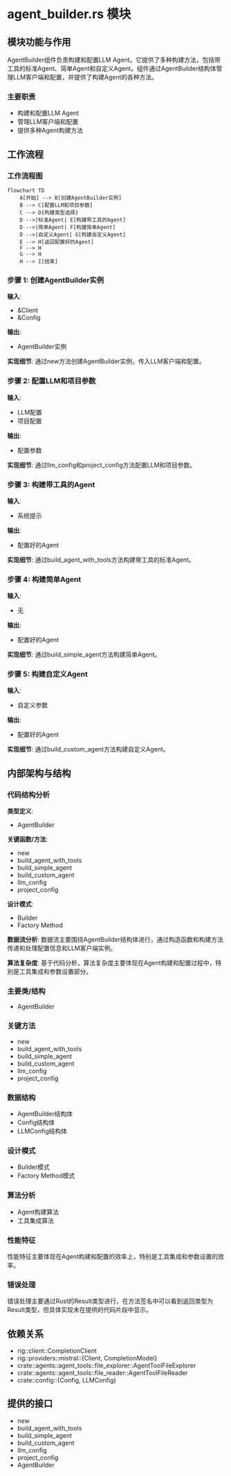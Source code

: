 # agent_builder.rs 模块

## 模块功能与作用
AgentBuilder组件负责构建和配置LLM Agent。它提供了多种构建方法，包括带工具的标准Agent、简单Agent和自定义Agent。组件通过AgentBuilder结构体管理LLM客户端和配置，并提供了构建Agent的各种方法。

### 主要职责
- 构建和配置LLM Agent
- 管理LLM客户端和配置
- 提供多种Agent构建方法

## 工作流程
### 工作流程图
```mermaid
flowchart TD
    A[开始] --> B[创建AgentBuilder实例]
    B --> C[配置LLM和项目参数]
    C --> D{构建类型选择}
    D -->|标准Agent| E[构建带工具的Agent]
    D -->|简单Agent| F[构建简单Agent]
    D -->|自定义Agent| G[构建自定义Agent]
    E --> H[返回配置好的Agent]
    F --> H
    G --> H
    H --> I[结束]
```

### 步骤 1: 创建AgentBuilder实例
**输入**:
- &Client
- &Config

**输出**:
- AgentBuilder实例

**实现细节**:
通过new方法创建AgentBuilder实例，传入LLM客户端和配置。

### 步骤 2: 配置LLM和项目参数
**输入**:
- LLM配置
- 项目配置

**输出**:
- 配置参数

**实现细节**:
通过llm_config和project_config方法配置LLM和项目参数。

### 步骤 3: 构建带工具的Agent
**输入**:
- 系统提示

**输出**:
- 配置好的Agent

**实现细节**:
通过build_agent_with_tools方法构建带工具的标准Agent。

### 步骤 4: 构建简单Agent
**输入**:
- 无

**输出**:
- 配置好的Agent

**实现细节**:
通过build_simple_agent方法构建简单Agent。

### 步骤 5: 构建自定义Agent
**输入**:
- 自定义参数

**输出**:
- 配置好的Agent

**实现细节**:
通过build_custom_agent方法构建自定义Agent。

## 内部架构与结构
### 代码结构分析
**类型定义**:
- AgentBuilder

**关键函数/方法**:
- new
- build_agent_with_tools
- build_simple_agent
- build_custom_agent
- llm_config
- project_config

**设计模式**:
- Builder
- Factory Method

**数据流分析**:
数据流主要围绕AgentBuilder结构体进行，通过构造函数和构建方法传递和处理配置信息和LLM客户端实例。

**算法复杂度**:
基于代码分析，算法复杂度主要体现在Agent构建和配置过程中，特别是工具集成和参数设置部分。

### 主要类/结构
- AgentBuilder

### 关键方法
- new
- build_agent_with_tools
- build_simple_agent
- build_custom_agent
- llm_config
- project_config

### 数据结构
- AgentBuilder结构体
- Config结构体
- LLMConfig结构体

### 设计模式
- Builder模式
- Factory Method模式

### 算法分析
- Agent构建算法
- 工具集成算法

### 性能特征
性能特征主要体现在Agent构建和配置的效率上，特别是工具集成和参数设置的效率。

### 错误处理
错误处理主要通过Rust的Result类型进行，在方法签名中可以看到返回类型为Result类型，但具体实现未在提供的代码片段中显示。

## 依赖关系
- rig::client::CompletionClient
- rig::providers::mistral::{Client, CompletionModel}
- crate::agents::agent_tools::file_explorer::AgentToolFileExplorer
- crate::agents::agent_tools::file_reader::AgentToolFileReader
- crate::config::{Config, LLMConfig}

## 提供的接口
- new
- build_agent_with_tools
- build_simple_agent
- build_custom_agent
- llm_config
- project_config
- AgentBuilder

